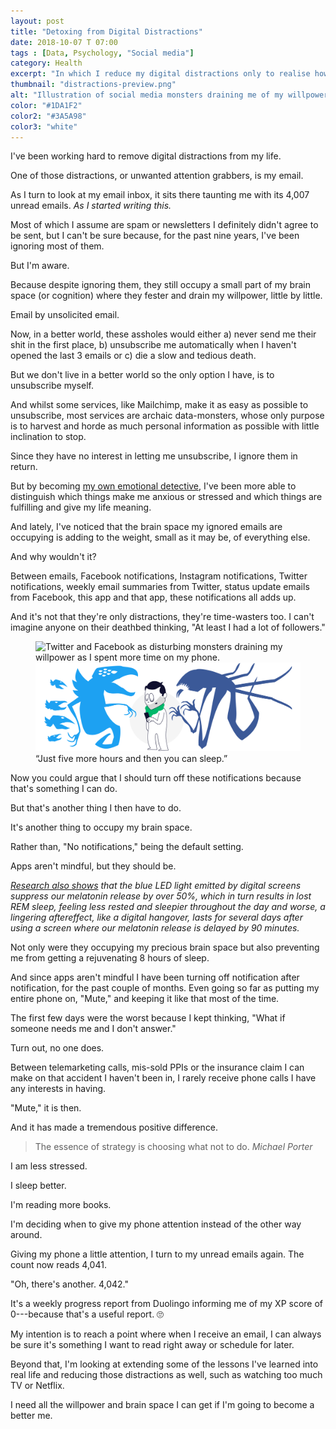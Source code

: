```yaml
---
layout: post
title: "Detoxing from Digital Distractions"
date: 2018-10-07 T 07:00
tags : [Data, Psychology, "Social media"]
category: Health
excerpt: "In which I reduce my digital distractions only to realise how many real-life distractions I also have."
thumbnail: "distractions-preview.png"
alt: "Illustration of social media monsters draining me of my willpower."
color: "#1DA1F2"
color2: "#3A5A98"
color3: "white"
---
```

I've been working hard to remove digital distractions from my life.

One of those distractions, or unwanted attention grabbers, is my email.

As I turn to look at my email inbox, it sits there taunting me with its 4,007 unread emails. *As I started writing this.*

Most of which I assume are spam or newsletters I definitely didn't agree to be sent, but I can't be sure because, for the past nine years, I've been ignoring most of them.

But I'm aware.

Because despite ignoring them, they still occupy a small part of my brain space (or cognition) where they fester and drain my willpower, little by little.

Email by unsolicited email.

Now, in a better world, these assholes would either a) never send me their shit in the first place, b) unsubscribe me automatically when I haven't opened the last 3 emails or c) die a slow and tedious death.

<p data-pullquote="“At least I had a lot of followers.”"></p>

But we don't live in a better world so the only option I have, is to unsubscribe myself.

And whilst some services, like Mailchimp, make it as easy as possible to unsubscribe, most services are archaic data-monsters, whose only purpose is to harvest and horde as much personal information as possible with little inclination to stop.

Since they have no interest in letting me unsubscribe, I ignore them in return.

But by becoming [my own emotional detective][emo], I've been more able to distinguish which things make me anxious or stressed and which things are fulfilling and give my life meaning.

And lately, I've noticed that the brain space my ignored emails are occupying is adding to the weight, small as it may be, of everything else.

And why wouldn't it?

Between emails, Facebook notifications, Instagram notifications, Twitter notifications, weekly email summaries from Twitter, status update emails from Facebook, this app and that app, these notifications all adds up.

And it's not that they're only distractions, they're time-wasters too. I can't imagine anyone on their deathbed thinking, "At least I had a lot of followers."

<figure>
  <img class="js-lazy-load" data-original="/assets/posts/2018/october/detoxing-from-digital-distractions/detoxing-from-digital-distractions-illustration-by-carlos-eriksson.png" alt="Twitter and Facebook as disturbing monsters draining my willpower as I spent more time on my phone.">
  <noscript>
    <img src="/assets/posts/2018/october/detoxing-from-digital-distractions/detoxing-from-digital-distractions-illustration-by-carlos-eriksson.png" alt="Twitter and Facebook as disturbing monsters draining my willpower as I spent more time on my phone.">
  </noscript>
  <figcaption>“Just five more hours and then you can sleep.”</figcaption>
</figure>

Now you could argue that I should turn off these notifications because that's something I can do.

But that's another thing I then have to do.

It's another thing to occupy my brain space.

Rather than, "No notifications," being the default setting.

Apps aren't mindful, but they should be.

*[Research also shows][sleep] that the blue LED light emitted by digital screens suppress our melatonin release by over 50%, which in turn results in lost REM sleep, feeling less rested and sleepier throughout the day and worse, a lingering aftereffect, like a digital hangover, lasts for several days after using a screen where our melatonin release is delayed by 90 minutes.*

Not only were they occupying my precious brain space but also preventing me from getting a rejuvenating 8 hours of sleep.

And since apps aren't mindful I have been turning off notification after notification, for the past couple of months. Even going so far as putting my entire phone on, "Mute," and keeping it like that most of the time.

The first few days were the worst because I kept thinking, "What if someone needs me and I don't answer."

Turn out, no one does.

Between telemarketing calls, mis-sold PPIs or the insurance claim I can make on that accident I haven't been in, I rarely receive phone calls I have any interests in having.

"Mute," it is then.

And it has made a tremendous positive difference.

> The essence of strategy is choosing what not to do. <cite>Michael Porter</cite>

I am less stressed.

I sleep better.

I'm reading more books.

I'm deciding when to give my phone attention instead of the other way around.

Giving my phone a little attention, I turn to my unread emails again. The count now reads 4,041.

"Oh, there's another. 4,042."

It's a weekly progress report from Duolingo informing me of my XP score of 0---because that's a useful report. 🙄

My intention is to reach a point where when I receive an email, I can always be sure it's something I want to read right away or schedule for later.

Beyond that, I'm looking at extending some of the lessons I've learned into real life and reducing those distractions as well, such as watching too much TV or Netflix.

I need all the willpower and brain space I can get if I'm going to become a better me.

[emo]: /blog/managing-my-motherfucking-moods
[sleep]: https://www.goodreads.com/book/show/34466963-why-we-sleep
